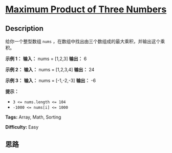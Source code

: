 # [Maximum Product of Three Numbers][title]

## Description

给你一个整型数组 `nums` ，在数组中找出由三个数组成的最大乘积，并输出这个乘积。

**示例 1：**
            **输入：** nums = [1,2,3]    **输出：** 6    

**示例 2：**
            **输入：** nums = [1,2,3,4]    **输出：** 24    

**示例 3：**
            **输入：** nums = [-1,-2,-3]    **输出：** -6    

**提示：**

  * `3 <= nums.length <= 104`
  * `-1000 <= nums[i] <= 1000`


**Tags:** Array, Math, Sorting

**Difficulty:** Easy

## 思路

[title]: https://leetcode-cn.com/problems/maximum-product-of-three-numbers
